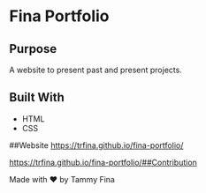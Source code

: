 # Fina Portfolio

## Purpose
A website to present past and present projects.

## Built With
* HTML
* CSS

##Website
https://trfina.github.io/fina-portfolio/

https://trfina.github.io/fina-portfolio/##Contribution

Made with ❤️ by Tammy Fina
